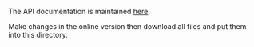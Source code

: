 The API documentation is maintained [here](https://anypoint.mulesoft.com/apiplatform/webgme/admin/#/organizations/3d4c7cc7-e9c2-4eb1-910c-3f54e21a432a/dashboard/apis/33419/versions/34816/designer).

Make changes in the online version then download all files and put them into this directory.